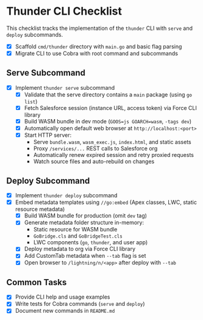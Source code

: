 # Thunder CLI Checklist

This checklist tracks the implementation of the `thunder` CLI with `serve` and `deploy` subcommands.

- [x] Scaffold `cmd/thunder` directory with `main.go` and basic flag parsing
- [x] Migrate CLI to use Cobra with root command and subcommands

## Serve Subcommand
- [x] Implement `thunder serve` subcommand
  - [x] Validate that the serve directory contains a `main` package (using `go list`)
  - [x] Fetch Salesforce session (instance URL, access token) via Force CLI library
  - [x] Build WASM bundle in dev mode (`GOOS=js GOARCH=wasm`, `-tags dev`)
  - [x] Automatically open default web browser at `http://localhost:<port>`
  - [x] Start HTTP server:
    - Serve `bundle.wasm`, `wasm_exec.js`, `index.html`, and static assets
    - Proxy `/services/...` REST calls to Salesforce org
    - Automatically renew expired session and retry proxied requests
    - Watch source files and auto-rebuild on changes

## Deploy Subcommand
- [x] Implement `thunder deploy` subcommand
- [x] Embed metadata templates using `//go:embed` (Apex classes, LWC, static resource metadata)
  - [x] Build WASM bundle for production (omit `dev` tag)
  - [x] Generate metadata folder structure in-memory:
    - Static resource for WASM bundle
    - `GoBridge.cls` and `GoBridgeTest.cls`
    - LWC components (`go`, `thunder`, and user app)
  - [x] Deploy metadata to org via Force CLI library
  - [x] Add CustomTab metadata when `--tab` flag is set
  - [x] Open browser to `/lightning/n/<app>` after deploy with `--tab`

## Common Tasks
- [x] Provide CLI help and usage examples
- [x] Write tests for Cobra commands (`serve` and `deploy`)
- [x] Document new commands in `README.md`
